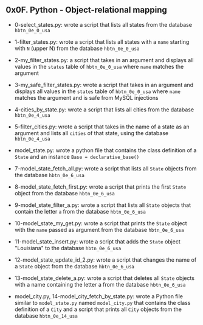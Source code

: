 ## 0x0F. Python - Object-relational mapping

* 0-select_states.py: wrote a script that lists all states from the database `hbtn_0e_0_usa`

* 1-filter_states.py: wrote a script that lists all states with a `name` starting with `N` (upper N) from the database `hbtn_0e_0_usa`

* 2-my_filter_states.py: a script that takes in an argument and displays all values in the `states` table of `hbtn_0e_0_usa` where `name` matches the argument

* 3-my_safe_filter_states.py: wrote a script that takes in an argument and displays all values in the `states` table of `hbtn_0e_0_usa` where `name` matches the argument and is safe from MySQL injections

* 4-cities_by_state.py: wrote a script that lists all cities from the database `hbtn_0e_4_usa`

* 5-filter_cities.py: wrote a script that takes in the name of a state as an argument and lists all `cities` of that state, using the database `hbtn_0e_4_usa`

* model_state.py: wrote a python file that contains the class definition of a `State` and an instance `Base = declarative_base()`

* 7-model_state_fetch_all.py: wrote a script that lists all `State` objects from the database `hbtn_0e_6_usa`

* 8-model_state_fetch_first.py: wrote a script that prints the first `State` object from the database `hbtn_0e_6_usa`

* 9-model_state_filter_a.py: wrote a script that lists all `State` objects that contain the letter `a` from the database `hbtn_0e_6_usa`

* 10-model_state_my_get.py: wrote a script that prints the `State` object with the `name` passed as argument from the database `hbtn_0e_6_usa`

* 11-model_state_insert.py: wrote a script that adds the `State` object "Louisiana" to the database `hbtn_0e_6_usa`

* 12-model_state_update_id_2.py: wrote a script that changes the name of a `State` object from the database `hbtn_0e_6_usa`

* 13-model_state_delete_a.py: wrote a script that deletes all `State` objects with a name containing the letter a from the database `hbtn_0e_6_usa`

* model_city.py, 14-model_city_fetch_by_state.py: wrote a Python file similar to `model_state.py` named `model_city.py` that contains the class definition of a `City` and a script that prints all `City` objects from the database `hbtn_0e_14_usa`